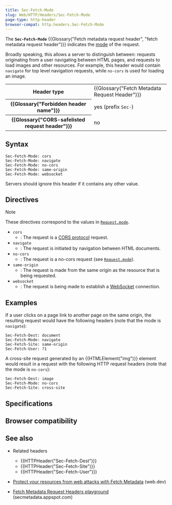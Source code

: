```yaml
---
title: Sec-Fetch-Mode
slug: Web/HTTP/Headers/Sec-Fetch-Mode
page-type: http-header
browser-compat: http.headers.Sec-Fetch-Mode
---
```




The **`Sec-Fetch-Mode`** {{Glossary("Fetch metadata request header", "fetch metadata request header")}} indicates the [mode](/Web/API/Request/mode) of the request.

Broadly speaking, this allows a server to distinguish between: requests originating from a user navigating between HTML pages, and requests to load images and other resources. For example, this header would contain `navigate` for top level navigation requests, while `no-cors` is used for loading an image.

<table class="properties">
  <tbody>
    <tr>
      <th scope="row">Header type</th>
      <td>{{Glossary("Fetch Metadata Request Header")}}</td>
    </tr>
    <tr>
      <th scope="row">{{Glossary("Forbidden header name")}}</th>
      <td>yes (prefix <code>Sec-</code>)</td>
    </tr>
    <tr>
      <th scope="row">
        {{Glossary("CORS-safelisted request header")}}
      </th>
      <td>no</td>
    </tr>
  </tbody>
</table>

## Syntax

```http
Sec-Fetch-Mode: cors
Sec-Fetch-Mode: navigate
Sec-Fetch-Mode: no-cors
Sec-Fetch-Mode: same-origin
Sec-Fetch-Mode: websocket
```

Servers should ignore this header if it contains any other value.

## Directives

> [!NOTE]
> These directives correspond to the values in [`Request.mode`](/Web/API/Request/mode#value).

- `cors`
  - : The request is a [CORS protocol](/Web/HTTP/CORS) request.
- `navigate`
  - : The request is initiated by navigation between HTML documents.
- `no-cors`
  - : The request is a no-cors request (see [`Request.mode`](/Web/API/Request/mode#value)).
- `same-origin`
  - : The request is made from the same origin as the resource that is being requested.
- `websocket`
  - : The request is being made to establish a [WebSocket](/Web/API/WebSockets_API) connection.

## Examples

If a user clicks on a page link to another page on the same origin, the resulting request would have the following headers (note that the mode is `navigate`):

```http
Sec-Fetch-Dest: document
Sec-Fetch-Mode: navigate
Sec-Fetch-Site: same-origin
Sec-Fetch-User: ?1
```

A cross-site request generated by an {{HTMLElement("img")}} element would result in a request with the following HTTP request headers (note that the mode is `no-cors`):

```http
Sec-Fetch-Dest: image
Sec-Fetch-Mode: no-cors
Sec-Fetch-Site: cross-site
```

## Specifications



## Browser compatibility



## See also

- Related headers

  - {{HTTPHeader("Sec-Fetch-Dest")}}
  - {{HTTPHeader("Sec-Fetch-Site")}}
  - {{HTTPHeader("Sec-Fetch-User")}}

- [Protect your resources from web attacks with Fetch Metadata](https://web.dev/articles/fetch-metadata) (web.dev)
- [Fetch Metadata Request Headers playground](https://secmetadata.appspot.com/) (secmetadata.appspot.com)
